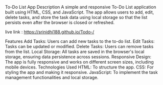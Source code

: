 To-Do List App
Description
A simple and responsive To-Do List application built using HTML, CSS, and JavaScript. The app allows users to add, edit, delete tasks, and store the task data using local storage so that the list persists even after the browser is closed or refreshed.

  live link :  https://srinidhi188.github.io/Todo-/

  
Features
Add Tasks: Users can add new tasks to the to-do list.
Edit Tasks: Tasks can be updated or modified.
Delete Tasks: Users can remove tasks from the list.
Local Storage: All tasks are saved in the browser's local storage, ensuring data persistence across sessions.
Responsive Design: The app is fully responsive and works on different screen sizes, including mobile devices.
Technologies Used
HTML: To structure the app.
CSS: For styling the app and making it responsive.
JavaScript: To implement the task management functionalities and local storage.
